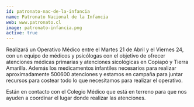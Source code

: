 ```yaml
---
id: patronato-nac-de-la-infancia
name: Patronato Nacional de la Infancia
web: www.patronato.cl
image: patronato-infancia.png
active: true
---
```

Realizará un Operativo Médico entre el Martes 21 de Abril y el Viernes 24, con un equipo de médicos y psicólogas con el objetivo de ofrecer atenciones médicas primarias y atenciones sicológicas en Copiapó y Tierra Amarilla. Además los medicamentos infantiles necesarios para realizar aproximadamente 500­600 atenciones y estamos en campaña para juntar recursos para costear todo lo que necesitamos para realizar el operativo.

Están en contacto con el Colegio Médico que está en terreno para que nos ayuden a coordinar el lugar donde realizar las atenciones.
